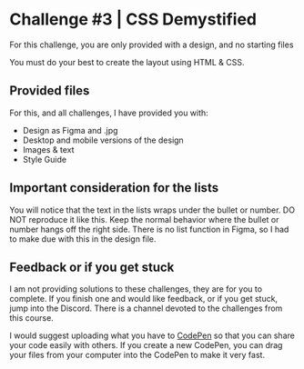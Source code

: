 # Challenge #3 | CSS Demystified

For this challenge, you are only provided with a design, and no starting files

You must do your best to create the layout using HTML & CSS.

## Provided files

For this, and all challenges, I have provided you with:

- Design as Figma and .jpg
- Desktop and mobile versions of the design
- Images & text
- Style Guide

## Important consideration for the lists

You will notice that the text in the lists wraps under the bullet or number. DO NOT reproduce it like this. Keep the normal behavior where the bullet or number hangs off the right side. There is no list function in Figma, so I had to make due with this in the design file.

## Feedback or if you get stuck

I am not providing solutions to these challenges, they are for you to complete. If you finish one and would like feedback, or if you get stuck, jump into the Discord. There is a channel devoted to the challenges from this course.

I would suggest uploading what you have to [CodePen](https://codepen.io) so that you can share your code easily with others. If you create a new CodePen, you can drag your files from your computer into the CodePen to make it very fast.
